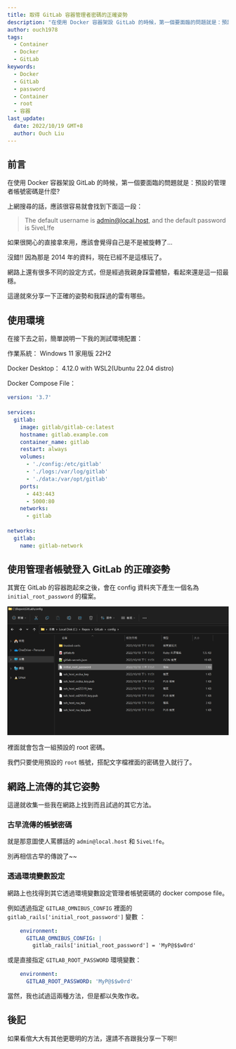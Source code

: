 ```yaml
---
title: 取得 GitLab 容器管理者密碼的正確姿勢
description: "在使用 Docker 容器架設 GitLab 的時候，第一個要面臨的問題就是：預設的管理者帳號密碼是什麼?上網搜尋的話，應該很容易就會找到下面這一段：'The default username is admin@local.host, and the default password is 5iveL!fe' 如果很開心的直接拿來用的話，應該會覺得自己是不是被旋轉了..."
author: ouch1978
tags:
  - Container
  - Docker
  - GitLab
keywords:
  - Docker
  - GitLab
  - password
  - Container
  - root
  - 容器
last_update:
  date: 2022/10/19 GMT+8
  author: Ouch Liu
---
```


## 前言

在使用 Docker 容器架設 GitLab 的時候，第一個要面臨的問題就是：預設的管理者帳號密碼是什麼?

上網搜尋的話，應該很容易就會找到下面這一段：

> The default username is admin@local.host, and the default password is 5iveL!fe

如果很開心的直接拿來用，應該會覺得自己是不是被旋轉了...

沒錯!! 因為那是 2014 年的資料，現在已經不是這樣玩了。

網路上還有很多不同的設定方式，但是經過我親身踩雷體驗，看起來還是這一招最穩。

這邊就來分享一下正確的姿勢和我踩過的雷有哪些。

## 使用環境

在接下去之前，簡單說明一下我的測試環境配置：

作業系統： Windows 11 家用版 22H2

Docker Desktop： 4.12.0 with WSL2(Ubuntu 22.04 distro)

Docker Compose File：

```yml title="docker-compose.yml"
version: '3.7'

services:
  gitlab:
    image: gitlab/gitlab-ce:latest
    hostname: gitlab.example.com
    container_name: gitlab
    restart: always
    volumes:
      - './config:/etc/gitlab'
      - './logs:/var/log/gitlab'
      - './data:/var/opt/gitlab'
    ports:
      - 443:443
      - 5000:80
    networks:
      - gitlab
 
networks:
  gitlab:
    name: gitlab-network
```

## 使用管理者帳號登入 GitLab 的正確姿勢

其實在 GitLab 的容器跑起來之後，會在 config 資料夾下產生一個名為 `initial_root_password` 的檔案。

![GitLab 的預設密碼檔](the-initial-root-password-file.png "GitLab 的預設密碼檔")

裡面就會包含一組預設的 root 密碼。

我們只要使用預設的 `root` 帳號，搭配文字檔裡面的密碼登入就行了。

## 網路上流傳的其它姿勢

這邊就收集一些我在網路上找到而且試過的其它方法。

### 古早流傳的帳號密碼

就是那意圖使人罵髒話的 `admin@local.host` 和 `5iveL!fe`。

別再相信古早的傳說了~~

### 透過環境變數設定

網路上也找得到其它透過環境變數設定管理者帳號密碼的 docker compose file。

例如透過指定 `GITLAB_OMNIBUS_CONFIG` 裡面的 `gitlab_rails['initial_root_password']` 變數 ：

```yml title="docker-compose.yml"
    environment:
      GITLAB_OMNIBUS_CONFIG: |
        gitlab_rails['initial_root_password'] = 'MyP@$$w0rd'
```

或是直接指定 `GITLAB_ROOT_PASSWORD` 環境變數：

```yml title="docker-compose.yml"
    environment:
      GITLAB_ROOT_PASSWORD: 'MyP@$$w0rd'
```

當然，我也試過這兩種方法，但是都以失敗作收。

## 後記

如果看倌大大有其他更聰明的方法，還請不吝跟我分享一下啊!!
